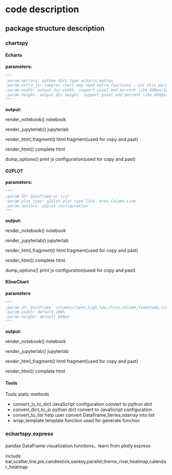 # code description

## package structure description

### chartspy

#### Echarts 

**parameters:**
```python
"""
:param options: python dict type echarts option
:param extra_js: complex chart may need extra functions ，use this parameter
:param width: output div width  support pixel and percent like 800px/100%
:param height: output div height  support pixel and percent like 800px/100%
"""
```

**output:**


render_notebook() notebook

render_jupyterlab() jupyterlab

render_html_fragment()  html fragment(used for copy and past)

render_html()  complete html

dump_options() print js configuration(used for copy and past)

#### G2PLOT 

**parameters:**
```python
"""
:param df: Dataframe or list
:param plot_type: g2plot plot type like  Area Column Line 
:param options: g2plot configuration    
"""
```

**output:**

render_notebook() notebook

render_jupyterlab() jupyterlab

render_html_fragment()  html fragment(used for copy and past)

render_html()  complete html

dump_options() print js configuration(used for copy and past)


#### KlineChart
**parameters**
```python
"""
:param df: Dataframe  columns=[open,high,low,close,volume,timestamp,turnover]
:param width: default 100%
:param height: default 600px 
"""
```
**output:**

render_notebook() notebook

render_jupyterlab() jupyterlab

render_html_fragment()  html fragment(used for copy and past)

render_html()  complete html

#### Tools 

Tools  static methods

* convert_js_to_dict JavaScript configuration convert to python dict
* convert_dict_to_js python dict  convert to JavaScript configuration
* convert_to_list help user convert DataFrame,Series,ndarray into list
* wrap_template template function used for generate function 

### echartspy.express

pandas DataFrame visualization functions，learn from plotly.express

include  bar,scatter,line,pie,candlestick,sankey,parallel,theme_river,heatmap,calendar_heatmap

